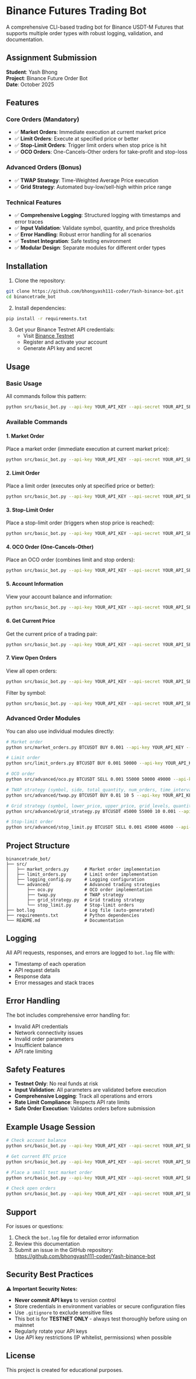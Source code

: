 # Binance Futures Trading Bot

A comprehensive CLI-based trading bot for Binance USDT-M Futures that supports multiple order types with robust logging, validation, and documentation.

## Assignment Submission

**Student**: Yash Bhong  
**Project**: Binance Future Order Bot  
**Date**: October 2025

## Features

### Core Orders (Mandatory)

- ✅ **Market Orders**: Immediate execution at current market price
- ✅ **Limit Orders**: Execute at specified price or better
- ✅ **Stop-Limit Orders**: Trigger limit orders when stop price is hit
- ✅ **OCO Orders**: One-Cancels-Other orders for take-profit and stop-loss

### Advanced Orders (Bonus)

- ✅ **TWAP Strategy**: Time-Weighted Average Price execution
- ✅ **Grid Strategy**: Automated buy-low/sell-high within price range

### Technical Features

- ✅ **Comprehensive Logging**: Structured logging with timestamps and error traces
- ✅ **Input Validation**: Validate symbol, quantity, and price thresholds
- ✅ **Error Handling**: Robust error handling for all scenarios
- ✅ **Testnet Integration**: Safe testing environment
- ✅ **Modular Design**: Separate modules for different order types

## Installation

1. Clone the repository:
```bash
git clone https://github.com/bhongyash111-coder/Yash-binance-bot.git
cd binancetrade_bot
```

2. Install dependencies:
```bash
pip install -r requirements.txt
```

3. Get your Binance Testnet API credentials:
   - Visit [Binance Testnet](https://testnet.binancefuture.com/)
   - Register and activate your account
   - Generate API key and secret

## Usage

### Basic Usage

All commands follow this pattern:

```bash
python src/basic_bot.py --api-key YOUR_API_KEY --api-secret YOUR_API_SECRET [command] [arguments]
```

### Available Commands

#### 1. Market Order
Place a market order (immediate execution at current market price):

```bash
python src/basic_bot.py --api-key YOUR_API_KEY --api-secret YOUR_API_SECRET market BTCUSDT BUY 0.001
```

#### 2. Limit Order
Place a limit order (executes only at specified price or better):

```bash
python src/basic_bot.py --api-key YOUR_API_KEY --api-secret YOUR_API_SECRET limit BTCUSDT BUY 0.001 50000
```

#### 3. Stop-Limit Order
Place a stop-limit order (triggers when stop price is reached):

```bash
python src/basic_bot.py --api-key YOUR_API_KEY --api-secret YOUR_API_SECRET stop-limit BTCUSDT SELL 0.001 45000 46000
```

#### 4. OCO Order (One-Cancels-Other)
Place an OCO order (combines limit and stop orders):

```bash
python src/basic_bot.py --api-key YOUR_API_KEY --api-secret YOUR_API_SECRET oco BTCUSDT SELL 0.001 55000 50000 49000
```

#### 5. Account Information
View your account balance and information:

```bash
python src/basic_bot.py --api-key YOUR_API_KEY --api-secret YOUR_API_SECRET account
```

#### 6. Get Current Price
Get the current price of a trading pair:

```bash
python src/basic_bot.py --api-key YOUR_API_KEY --api-secret YOUR_API_SECRET price BTCUSDT
```

#### 7. View Open Orders
View all open orders:

```bash
python src/basic_bot.py --api-key YOUR_API_KEY --api-secret YOUR_API_SECRET orders
```

Filter by symbol:

```bash
python src/basic_bot.py --api-key YOUR_API_KEY --api-secret YOUR_API_SECRET orders --symbol BTCUSDT
```

### Advanced Order Modules

You can also use individual modules directly:

```bash
# Market order
python src/market_orders.py BTCUSDT BUY 0.001 --api-key YOUR_API_KEY --api-secret YOUR_API_SECRET

# Limit order
python src/limit_orders.py BTCUSDT BUY 0.001 50000 --api-key YOUR_API_KEY --api-secret YOUR_API_SECRET

# OCO order
python src/advanced/oco.py BTCUSDT SELL 0.001 55000 50000 49000 --api-key YOUR_API_KEY --api-secret YOUR_API_SECRET

# TWAP strategy (symbol, side, total_quantity, num_orders, time_interval_minutes)
python src/advanced/twap.py BTCUSDT BUY 0.01 10 5 --api-key YOUR_API_KEY --api-secret YOUR_API_SECRET

# Grid strategy (symbol, lower_price, upper_price, grid_levels, quantity_per_order)
python src/advanced/grid_strategy.py BTCUSDT 45000 55000 10 0.001 --api-key YOUR_API_KEY --api-secret YOUR_API_SECRET

# Stop-limit order
python src/advanced/stop_limit.py BTCUSDT SELL 0.001 45000 46000 --api-key YOUR_API_KEY --api-secret YOUR_API_SECRET
```

## Project Structure

```
binancetrade_bot/
├── src/
│   ├── market_orders.py      # Market order implementation
│   ├── limit_orders.py       # Limit order implementation
│   ├── logging_config.py     # Logging configuration
│   └── advanced/             # Advanced trading strategies
│       ├── oco.py            # OCO order implementation
│       ├── twap.py           # TWAP strategy
│       ├── grid_strategy.py  # Grid trading strategy
│       └── stop_limit.py     # Stop-limit orders
├── bot.log                   # Log file (auto-generated)
├── requirements.txt          # Python dependencies
└── README.md                 # Documentation
```

## Logging

All API requests, responses, and errors are logged to `bot.log` file with:

- Timestamp of each operation
- API request details
- Response data
- Error messages and stack traces

## Error Handling

The bot includes comprehensive error handling for:

- Invalid API credentials
- Network connectivity issues
- Invalid order parameters
- Insufficient balance
- API rate limiting

## Safety Features

- **Testnet Only**: No real funds at risk
- **Input Validation**: All parameters are validated before execution
- **Comprehensive Logging**: Track all operations and errors
- **Rate Limit Compliance**: Respects API rate limits
- **Safe Order Execution**: Validates orders before submission

## Example Usage Session

```bash
# Check account balance
python src/basic_bot.py --api-key YOUR_API_KEY --api-secret YOUR_API_SECRET account

# Get current BTC price
python src/basic_bot.py --api-key YOUR_API_KEY --api-secret YOUR_API_SECRET price BTCUSDT

# Place a small test market order
python src/basic_bot.py --api-key YOUR_API_KEY --api-secret YOUR_API_SECRET market BTCUSDT BUY 0.001

# Check open orders
python src/basic_bot.py --api-key YOUR_API_KEY --api-secret YOUR_API_SECRET orders
```

## Support

For issues or questions:

1. Check the `bot.log` file for detailed error information
2. Review this documentation
3. Submit an issue in the GitHub repository: https://github.com/bhongyash111-coder/Yash-binance-bot

## Security Best Practices

⚠️ **Important Security Notes:**

- **Never commit API keys** to version control
- Store credentials in environment variables or secure configuration files
- Use `.gitignore` to exclude sensitive files
- This bot is for **TESTNET ONLY** - always test thoroughly before using on mainnet
- Regularly rotate your API keys
- Use API key restrictions (IP whitelist, permissions) when possible

## License

This project is created for educational purposes.
